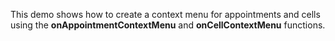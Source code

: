 This demo shows how to create a context menu for appointments and cells using the **onAppointmentContextMenu** and **onCellContextMenu** functions.
